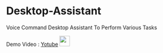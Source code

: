 # Desktop-Assistant
Voice Command Desktop Assistant To Perform Various Tasks 

Demo Video : [Yotube](https://youtu.be/xIB-IxGrw08) [ <img src="https://uploads-ssl.webflow.com/64cb8d6aa725b757be669346/64cb8f0d06a19430fec1d2ec_YT2.jpg" height="28px" width="28px"> ](https://youtu.be/xIB-IxGrw08)

